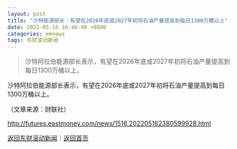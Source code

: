 ```yaml
---
layout: post
title: "沙特能源部长：有望在2026年底或2027年初将石油产量提高到每日1300万桶以上"
date: 2022-05-16 16:46:48 +0800
categories: emnews
tags: 东财滚动新闻
---
```

> 沙特阿拉伯能源部长表示，有望在2026年底或2027年初将石油产量提高到每日1300万桶以上。

<p>沙特阿拉伯能源部长表示，有望在2026年底或2027年初将石油产量提高到每日1300万桶以上。</p><p class="em_media">（文章来源：财联社）</p>

<http://futures.eastmoney.com/news/1516,202205162380599928.html>

[返回东财滚动新闻](//finews.withounder.com/emnews/)｜[返回首页](//finews.withounder.com/)